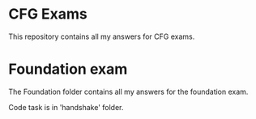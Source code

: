 # CFG Exams

This repository contains all my answers for CFG exams.

# Foundation exam

The Foundation folder contains all my answers for the foundation exam.

Code task is in 'handshake' folder.